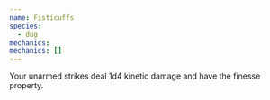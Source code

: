 ```yaml
---
name: Fisticuffs
species:
  - dug
mechanics:
mechanics: []
---
```

Your unarmed strikes deal 1d4 kinetic damage and have the finesse property.
